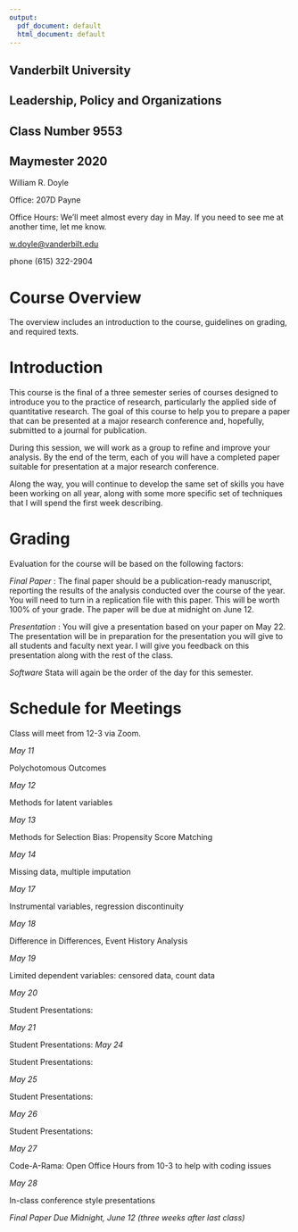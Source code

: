 ```yaml
---
output:
  pdf_document: default
  html_document: default
---
```

## Vanderbilt University
## Leadership, Policy and Organizations
## Class Number 9553
## Maymester 2020


William R. Doyle

Office: 207D Payne

Office Hours: We’ll meet almost every day in May. If you need to see me at another time, let me know.

w.doyle@vanderbilt.edu

phone (615) 322-2904

# Course Overview
The overview includes an introduction to the course, guidelines on grading, and required texts.

# Introduction
This course is the final of a three semester series of courses designed to introduce you to the practice of research, particularly the applied side of quantitative research. The goal of this course to help you to prepare a paper that can be presented at a major research conference and, hopefully, submitted to a journal for publication.

During this session, we will work as a group to refine and improve your analysis. By the end of the term, each of you will have a completed paper suitable for presentation at a major research conference.

Along the way, you will continue to develop the same set of skills you have been working on all year, along with some more specific set of techniques that I will spend the first week describing.

# Grading
Evaluation for the course will be based on the following factors:

 *Final Paper* : The final paper should be a publication-ready
  manuscript, reporting the results of the analysis conducted over the
  course of the year. You will need to turn in a replication file with
  this paper. This will be worth 100% of your grade. The paper will be
  due at midnight on June 12.

*Presentation* : You will give a presentation based on your paper on
 May 22. The presentation will be in preparation for the presentation
 you will give to all students and faculty next year. I will give
 you feedback on this presentation along with the rest of the class.

*Software*
Stata will again be the order of the day for this semester.

# Schedule for Meetings
Class will meet from 12-3 via Zoom.

*May   11*

Polychotomous Outcomes

*May 12*

Methods for latent variables

*May 13*

Methods for Selection Bias: Propensity Score Matching

*May 14*

Missing data, multiple imputation

*May 17*

Instrumental variables, regression discontinuity

*May 18*

Difference in Differences, Event History Analysis

*May 19*

Limited dependent variables: censored data, count data

*May 20*

Student Presentations: 

*May 21*

Student Presentations: 
*May 24*

Student Presentations: 

*May 25*

Student Presentations: 

*May 26*

Student Presentations: 

*May 27*

Code-A-Rama: Open Office Hours from 10-3 to help with coding issues

*May 28*

In-class conference style presentations


*Final Paper Due Midnight, June 12 (three weeks after last class)*
